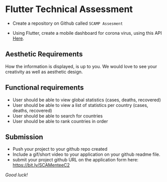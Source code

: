 # Flutter Technical Assessment  

- Create a repository on Github called ``SCAMP Assesment``

- Using Flutter, create a mobile dashboard for corona virus, using this API [Here](https://documenter.getpostman.com/view/4074074/SzS7Pkup?version=latest#63cbe0bc-5664-48da-96f5-e750e8cac566).

## Aesthetic Requirements
How the information is displayed, is up to you. We would love to see your creativity as well as aesthetic design.
  
## Functional requirements
- User should be able to view global statistics (cases, deaths, recovered)
- User should be able to view a list of statistics per country (cases, deaths, recovered)
- User should be able to search for countries
- User should be able to rank countries in order

## Submission
- Push your project to your github repo created
- Include a gif/short video to your application on your github readme file.
- submit your project github URL on the application form here: https://bit.ly/SCAMenteeC2


*Good luck!*